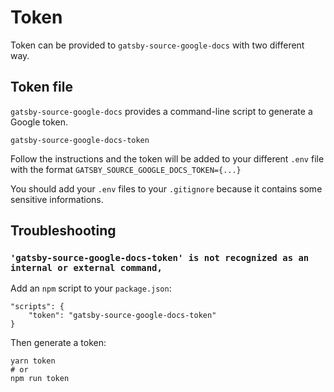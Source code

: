# Token

Token can be provided to `gatsby-source-google-docs` with two different way.

## Token file

`gatsby-source-google-docs` provides a command-line script to generate a Google token.

```shell
gatsby-source-google-docs-token
```

Follow the instructions and the token will be added to your different `.env` file with the format `GATSBY_SOURCE_GOOGLE_DOCS_TOKEN={...}`

You should add your `.env` files to your `.gitignore` because it contains some sensitive informations.

## Troubleshooting

### `'gatsby-source-google-docs-token' is not recognized as an internal or external command,`

Add an `npm` script to your `package.json`:

```
"scripts": {
    "token": "gatsby-source-google-docs-token"
}
```

Then generate a token:

```
yarn token
# or
npm run token
```
